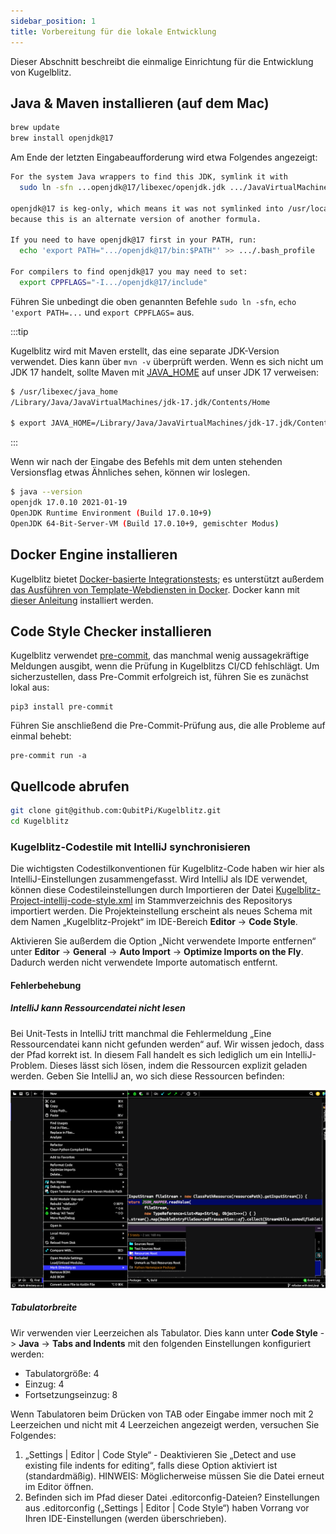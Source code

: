 ```yaml
---
sidebar_position: 1
title: Vorbereitung für die lokale Entwicklung
---
```


Dieser Abschnitt beschreibt die einmalige Einrichtung für die Entwicklung von Kugelblitz.

Java & Maven installieren (auf dem Mac)
---------------------------------------

```bash
brew update
brew install openjdk@17
```

Am Ende der letzten Eingabeaufforderung wird etwa Folgendes angezeigt:

```bash
For the system Java wrappers to find this JDK, symlink it with
  sudo ln -sfn ...openjdk@17/libexec/openjdk.jdk .../JavaVirtualMachines/openjdk-17.jdk

openjdk@17 is keg-only, which means it was not symlinked into /usr/local,
because this is an alternate version of another formula.

If you need to have openjdk@17 first in your PATH, run:
  echo 'export PATH=".../openjdk@17/bin:$PATH"' >> .../.bash_profile

For compilers to find openjdk@17 you may need to set:
  export CPPFLAGS="-I.../openjdk@17/include"
```

Führen Sie unbedingt die oben genannten Befehle `sudo ln -sfn`, `echo 'export PATH=...` und `export CPPFLAGS=` aus.

:::tip

Kugelblitz wird mit Maven erstellt, das eine separate JDK-Version verwendet. Dies kann über `mvn -v` überprüft werden.
Wenn es sich nicht um JDK 17 handelt, sollte Maven mit [JAVA_HOME](https://stackoverflow.com/a/2503679) auf unser JDK 17
verweisen:

```bash
$ /usr/libexec/java_home
/Library/Java/JavaVirtualMachines/jdk-17.jdk/Contents/Home

$ export JAVA_HOME=/Library/Java/JavaVirtualMachines/jdk-17.jdk/Contents/Home
```

:::

Wenn wir nach der Eingabe des Befehls mit dem unten stehenden Versionsflag etwas Ähnliches sehen, können wir loslegen.

```bash
$ java --version
openjdk 17.0.10 2021-01-19
OpenJDK Runtime Environment (Build 17.0.10+9)
OpenJDK 64-Bit-Server-VM (Build 17.0.10+9, gemischter Modus)
```

Docker Engine installieren
--------------------------

Kugelblitz bietet
[Docker-basierte Integrationstests](https://github.com/QubitPi/Kugelblitz/blob/master/src/test/java/org/qubitpi/kugelblitz/arango/ArangoControllerIT.java);
es unterstützt außerdem
[das Ausführen von Template-Webdiensten in Docker](https://github.com/QubitPi/Kugelblitz/blob/master/src/test/java/org/qubitpi/kugelblitz/DockerComposeIT.java).
Docker kann mit [dieser Anleitung](https://docker.qubitpi.org/desktop/setup/install/mac-install/) installiert werden.

Code Style Checker installieren
-------------------------------

Kugelblitz verwendet [pre-commit](https://pre-commit.com/), das manchmal wenig aussagekräftige Meldungen ausgibt, wenn
die Prüfung in Kugelblitzs CI/CD fehlschlägt. Um sicherzustellen, dass Pre-Commit erfolgreich ist, führen Sie es
zunächst lokal aus:

```console
pip3 install pre-commit
```

Führen Sie anschließend die Pre-Commit-Prüfung aus, die alle Probleme auf einmal behebt:

```console
pre-commit run -a
```

Quellcode abrufen
-------------------

```bash
git clone git@github.com:QubitPi/Kugelblitz.git
cd Kugelblitz
```

### Kugelblitz-Codestile mit IntelliJ synchronisieren

Die wichtigsten Codestilkonventionen für Kugelblitz-Code haben wir hier als IntelliJ-Einstellungen zusammengefasst. Wird
IntelliJ als IDE verwendet, können diese Codestileinstellungen durch Importieren der Datei
[Kugelblitz-Project-intellij-code-style.xml](https://github.com/QubitPi/Kugelblitz/blob/master/Kugelblitz-Project-intellij-code-style.xml)
im Stammverzeichnis des Repositorys importiert werden. Die Projekteinstellung erscheint als neues Schema mit dem Namen
„Kugelblitz-Projekt“ im IDE-Bereich __Editor__ -> __Code Style__.

Aktivieren Sie außerdem die Option „Nicht verwendete Importe entfernen“ unter __Editor__ -> __General__ -> __Auto
Import__ -> __Optimize Imports on the Fly__. Dadurch werden nicht verwendete Importe automatisch entfernt.

#### Fehlerbehebung

##### IntelliJ kann Ressourcendatei nicht lesen

Bei Unit-Tests in IntelliJ tritt manchmal die Fehlermeldung „Eine Ressourcendatei kann nicht gefunden werden“ auf. Wir
wissen jedoch, dass der Pfad korrekt ist. In diesem Fall handelt es sich lediglich um ein IntelliJ-Problem. Dieses lässt
sich lösen, indem die Ressourcen explizit geladen werden. Geben Sie IntelliJ an, wo sich diese Ressourcen befinden:

![Fehler beim Laden von intelliJ-find-resource.png](img/intelliJ-find-resource.png)

##### Tabulatorbreite

Wir verwenden vier Leerzeichen als Tabulator. Dies kann unter __Code Style__ -> __Java__ -> __Tabs and Indents__ mit den
folgenden Einstellungen konfiguriert werden:

- Tabulatorgröße: 4
- Einzug: 4
- Fortsetzungseinzug: 8

Wenn Tabulatoren beim Drücken von TAB oder Eingabe immer noch mit 2 Leerzeichen und nicht mit 4 Leerzeichen angezeigt
werden, versuchen Sie Folgendes:

1. „Settings | Editor | Code Style“ - Deaktivieren Sie „Detect and use existing file indents for editing“, falls diese
   Option aktiviert ist (standardmäßig). HINWEIS: Möglicherweise müssen Sie die Datei erneut im Editor öffnen.
2. Befinden sich im Pfad dieser Datei .editorconfig-Dateien? Einstellungen aus .editorconfig
   („Settings | Editor | Code Style“) haben Vorrang vor Ihren IDE-Einstellungen (werden überschrieben).
